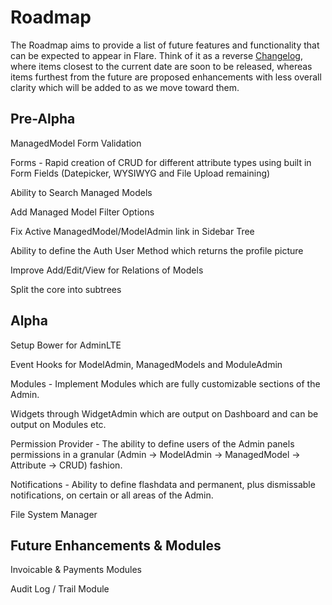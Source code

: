 # Roadmap
The Roadmap aims to provide a list of future features and functionality that can be expected to appear in Flare. Think of it as a reverse [Changelog](CHANGELOG.md), where items closest to the current date are soon to be released, whereas items furthest from the future are proposed enhancements with less overall clarity which will be added to as we move toward them.

## Pre-Alpha
ManagedModel Form Validation

Forms - Rapid creation of CRUD for different attribute types using built in Form Fields (Datepicker, WYSIWYG and File Upload remaining)

Ability to Search Managed Models

Add Managed Model Filter Options

Fix Active ManagedModel/ModelAdmin link in Sidebar Tree

Ability to define the Auth User Method which returns the profile picture

Improve Add/Edit/View for Relations of Models

Split the core into subtrees


## Alpha
Setup Bower for AdminLTE

Event Hooks for ModelAdmin, ManagedModels and ModuleAdmin

Modules - Implement Modules which are fully customizable sections of the Admin.

Widgets through WidgetAdmin which are output on Dashboard and can be output on Modules etc.

Permission Provider - The ability to define users of the Admin panels permissions in a granular (Admin -> ModelAdmin -> ManagedModel -> Attribute -> CRUD) fashion.

Notifications - Ability to define flashdata and permanent, plus dismissable notifications, on certain or all areas of the Admin.

File System Manager




## Future Enhancements & Modules
Invoicable & Payments Modules

Audit Log / Trail Module